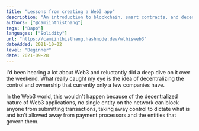 ```yaml
---
title: "Lessons from creating a Web3 app"
description: "An introduction to blockchain, smart contracts, and decentralized apps."
authors: ["@camiinthisthang"]
tags: ["Dapp"]
languages: ["Solidity"]
url: "https://camiinthisthang.hashnode.dev/wthisweb3"
dateAdded: 2021-10-02
level: "Beginner"
date: 2021-09-28
---
```


I'd been hearing a lot about Web3 and reluctantly did a deep dive on it over the weekend. What really caught my eye is the idea of decentralizing the control and ownership that currently only a few companies have.

In the Web3 world, this wouldn't happen because of the decentralized nature of Web3 applications, no single entity on the network can block anyone from submitting transactions, taking away control to dictate what is and isn't allowed away from payment processors and the entities that govern them.